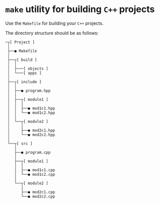 # `make` utility for building `C++` projects

Use the `Makefile` for building your `C++` projects. 

The directory structure should be as follows:

```
─┬[ Project ]
 │
 ├──● Makefile
 │
 ├──┬[ build ]
 │  │
 │  ├───[ objects ]
 │  └───[ apps ]
 │
 ├──┬[ include ]
 │  │
 │  ├──● program.hpp
 │  │
 │  ├──┬[ module1 ]
 │  │  │
 │  │  ├──● mod1c1.hpp
 │  │  └──● mod1c2.hpp
 │  │
 │  └──┬[ module2 ]
 │     │
 │     ├──● mod2c1.hpp
 │     └──● mod2c2.hpp
 │
 └──┬[ src ]
    │
    ├──● program.cpp
    │
    ├──┬[ module1 ]
    │  │
    │  ├──● mod1c1.cpp
    │  └──● mod1c2.cpp
    │
    └──┬[ module2 ]
       │
       ├──● mod2c1.cpp
       └──● mod2c2.cpp
 ```
